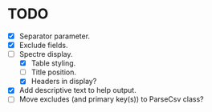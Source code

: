 # TODO

- [x] Separator parameter.
- [x] Exclude fields.
- [ ] Spectre display.
    - [x] Table styling.
    - [ ] Title position.
    - [x] Headers in display?
- [x] Add descriptive text to help output.
- [ ] Move excludes (and primary key(s)) to ParseCsv class?
